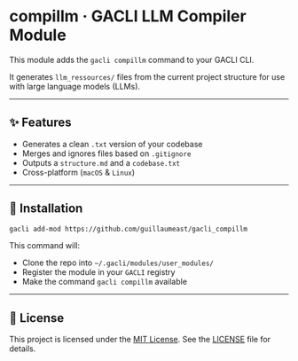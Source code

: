 # compillm · GACLI LLM Compiler Module

This module adds the `gacli compillm` command to your GACLI CLI.

It generates `llm_ressources/` files from the current project structure for use with large language models (LLMs).

---

## ✨ Features

- Generates a clean `.txt` version of your codebase
- Merges and ignores files based on `.gitignore`
- Outputs a `structure.md` and a `codebase.txt`
- Cross-platform (`macOS` & `Linux`)

---

## 🚀 Installation

```bash
gacli add-mod https://github.com/guillaumeast/gacli_compillm
```

This command will:
- Clone the repo into `~/.gacli/modules/user_modules/`
- Register the module in your `GACLI` registry
- Make the command `gacli compillm` available

---

## 📄 License

This project is licensed under the [MIT License](https://opensource.org/licenses/MIT).
See the [LICENSE](./LICENSE) file for details.
